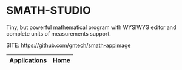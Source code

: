 # SMATH-STUDIO
 
 Tiny, but powerful mathematical program with WYSIWYG editor
 and complete units of measurements support.
 
 SITE: https://github.com/gntech/smath-appimage

 | [Applications](https://portable-linux-apps.github.io/apps.html) | [Home](https://portable-linux-apps.github.io)
 | --- | --- |
